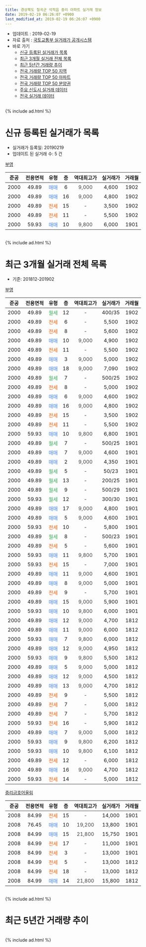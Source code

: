 ```yaml
---
title: 경상북도 칠곡군 석적읍 중리 아파트 실거래 정보
date: 2019-02-19 06:26:07 +0900
last_modified_at: 2019-02-19 06:26:07 +0900
---
```


* 업데이트 : 2019-02-19
* 자료 출처 : [국토교통부 실거래가 공개시스템](http://rt.molit.go.kr)
* 바로 가기
    * [신규 등록된 실거래가 목록](#신규-등록된-실거래가-목록)
    * [최근 3개월 실거래 전체 목록](#최근-3개월-실거래-전체-목록)
    * [최근 5년간 거래량 추이](#최근-5년간-거래량-추이)
    * [전국 거래량 TOP 50 지역](https://inasie.github.io/apt-trade-info/최근-3개월-전국에서-가장-거래가-많이-발생한-지역)
    * [전국 거래량 TOP 50 아파트](https://inasie.github.io/apt-trade-info/최근-3개월-전국에서-가장-거래가-많이-발생한-아파트)
    * [전국 거래량 TOP 50 분양권](https://inasie.github.io/apt-trade-info/최근-3개월-전국에서-가장-거래가-많이-발생한-분양권)
    * [주요 신도시 실거래 데이터](https://inasie.github.io/apt-trade-info/주요-신도시)
    * [전국 실거래 데이터](https://inasie.github.io/apt-trade-info/전국)
<br>
{% include ad.html %}
<br>

# 신규 등록된 실거래가 목록
* 실거래가 등록일: 20190219
* 업데이트 된 실거래 수: 5 건


[부영](https://search.naver.com/search.naver?query=%EA%B2%BD%EC%83%81%EB%B6%81%EB%8F%84+%EC%B9%A0%EA%B3%A1%EA%B5%B0+%EC%84%9D%EC%A0%81%EC%9D%8D+%EC%A4%91%EB%A6%AC+%EB%B6%80%EC%98%81)

|준공|전용면적|유형|층|역대최고가|실거래가|거래월|
|:---:|:---:|:---:|:---:|:---:|:---:|:---:|
|2000|49.89|<span style="color:#4285f3">매매</span>|6|<span style="color:#444444">9,000</span>|4,600|1902|
|2000|49.89|<span style="color:#4285f3">매매</span>|16|<span style="color:#444444">9,000</span>|4,800|1902|
|2000|49.89|<span style="color:#ff5a00">전세</span>|15|<span style="color:#444444">-</span>|3,500|1902|
|2000|49.89|<span style="color:#ff5a00">전세</span>|11|<span style="color:#444444">-</span>|5,500|1902|
|2000|59.93|<span style="color:#4285f3">매매</span>|10|<span style="color:#444444">9,800</span>|6,000|1901|


<br>
{% include ad.html %}
<br>

# 최근 3개월 실거래 전체 목록
* 기준: 201812-201902


[부영](https://search.naver.com/search.naver?query=%EA%B2%BD%EC%83%81%EB%B6%81%EB%8F%84+%EC%B9%A0%EA%B3%A1%EA%B5%B0+%EC%84%9D%EC%A0%81%EC%9D%8D+%EC%A4%91%EB%A6%AC+%EB%B6%80%EC%98%81)

|준공|전용면적|유형|층|역대최고가|실거래가|거래월|
|:---:|:---:|:---:|:---:|:---:|:---:|:---:|
|2000|49.89|<span style="color:#34a853">월세</span>|12|<span style="color:#444444">-</span>|400/35|1902|
|2000|49.89|<span style="color:#ff5a00">전세</span>|6|<span style="color:#444444">-</span>|5,500|1902|
|2000|49.89|<span style="color:#ff5a00">전세</span>|8|<span style="color:#444444">-</span>|5,600|1902|
|2000|49.89|<span style="color:#4285f3">매매</span>|10|<span style="color:#444444">9,000</span>|4,900|1902|
|2000|49.89|<span style="color:#ff5a00">전세</span>|11|<span style="color:#444444">-</span>|5,500|1902|
|2000|49.89|<span style="color:#4285f3">매매</span>|3|<span style="color:#444444">9,000</span>|5,000|1902|
|2000|49.89|<span style="color:#4285f3">매매</span>|18|<span style="color:#444444">9,000</span>|7,090|1902|
|2000|49.89|<span style="color:#34a853">월세</span>|7|<span style="color:#444444">-</span>|500/25|1902|
|2000|49.89|<span style="color:#ff5a00">전세</span>|8|<span style="color:#444444">-</span>|5,000|1902|
|2000|49.89|<span style="color:#4285f3">매매</span>|6|<span style="color:#444444">9,000</span>|4,600|1902|
|2000|49.89|<span style="color:#4285f3">매매</span>|16|<span style="color:#444444">9,000</span>|4,800|1902|
|2000|49.89|<span style="color:#ff5a00">전세</span>|15|<span style="color:#444444">-</span>|3,500|1902|
|2000|49.89|<span style="color:#ff5a00">전세</span>|11|<span style="color:#444444">-</span>|5,500|1902|
|2000|59.93|<span style="color:#4285f3">매매</span>|10|<span style="color:#444444">9,800</span>|6,800|1901|
|2000|49.89|<span style="color:#34a853">월세</span>|7|<span style="color:#444444">-</span>|500/25|1901|
|2000|49.89|<span style="color:#4285f3">매매</span>|7|<span style="color:#444444">9,000</span>|4,600|1901|
|2000|49.89|<span style="color:#4285f3">매매</span>|2|<span style="color:#444444">9,000</span>|4,350|1901|
|2000|49.89|<span style="color:#34a853">월세</span>|5|<span style="color:#444444">-</span>|50/23|1901|
|2000|49.89|<span style="color:#34a853">월세</span>|13|<span style="color:#444444">-</span>|200/25|1901|
|2000|49.89|<span style="color:#34a853">월세</span>|9|<span style="color:#444444">-</span>|500/29|1901|
|2000|59.93|<span style="color:#34a853">월세</span>|12|<span style="color:#444444">-</span>|300/30|1901|
|2000|49.89|<span style="color:#4285f3">매매</span>|17|<span style="color:#444444">9,000</span>|4,800|1901|
|2000|49.89|<span style="color:#4285f3">매매</span>|5|<span style="color:#444444">9,000</span>|4,600|1901|
|2000|59.93|<span style="color:#ff5a00">전세</span>|10|<span style="color:#444444">-</span>|5,800|1901|
|2000|49.89|<span style="color:#34a853">월세</span>|8|<span style="color:#444444">-</span>|500/23|1901|
|2000|49.89|<span style="color:#ff5a00">전세</span>|5|<span style="color:#444444">-</span>|5,600|1901|
|2000|59.93|<span style="color:#4285f3">매매</span>|11|<span style="color:#444444">9,800</span>|5,700|1901|
|2000|59.93|<span style="color:#ff5a00">전세</span>|15|<span style="color:#444444">-</span>|7,000|1901|
|2000|49.89|<span style="color:#4285f3">매매</span>|11|<span style="color:#444444">9,000</span>|4,600|1901|
|2000|49.89|<span style="color:#4285f3">매매</span>|8|<span style="color:#444444">9,000</span>|5,000|1901|
|2000|49.89|<span style="color:#ff5a00">전세</span>|9|<span style="color:#444444">-</span>|5,700|1901|
|2000|49.89|<span style="color:#4285f3">매매</span>|15|<span style="color:#444444">9,000</span>|5,900|1901|
|2000|59.93|<span style="color:#4285f3">매매</span>|10|<span style="color:#444444">9,800</span>|6,000|1901|
|2000|49.89|<span style="color:#4285f3">매매</span>|12|<span style="color:#444444">9,000</span>|4,700|1812|
|2000|49.89|<span style="color:#4285f3">매매</span>|11|<span style="color:#444444">9,000</span>|6,000|1812|
|2000|59.93|<span style="color:#4285f3">매매</span>|7|<span style="color:#444444">9,800</span>|6,000|1812|
|2000|49.89|<span style="color:#4285f3">매매</span>|12|<span style="color:#444444">9,000</span>|4,950|1812|
|2000|59.93|<span style="color:#4285f3">매매</span>|9|<span style="color:#444444">9,800</span>|5,500|1812|
|2000|49.89|<span style="color:#4285f3">매매</span>|5|<span style="color:#444444">9,000</span>|5,000|1812|
|2000|49.89|<span style="color:#4285f3">매매</span>|12|<span style="color:#444444">9,000</span>|4,500|1812|
|2000|49.89|<span style="color:#4285f3">매매</span>|13|<span style="color:#444444">9,000</span>|4,700|1812|
|2000|49.89|<span style="color:#ff5a00">전세</span>|9|<span style="color:#444444">-</span>|5,500|1812|
|2000|49.89|<span style="color:#ff5a00">전세</span>|7|<span style="color:#444444">-</span>|5,000|1812|
|2000|49.89|<span style="color:#ff5a00">전세</span>|7|<span style="color:#444444">-</span>|5,700|1812|
|2000|59.93|<span style="color:#ff5a00">전세</span>|16|<span style="color:#444444">-</span>|5,900|1812|
|2000|49.89|<span style="color:#4285f3">매매</span>|7|<span style="color:#444444">9,000</span>|5,000|1812|
|2000|59.93|<span style="color:#4285f3">매매</span>|9|<span style="color:#444444">9,800</span>|6,200|1812|
|2000|59.93|<span style="color:#4285f3">매매</span>|10|<span style="color:#444444">9,800</span>|6,100|1812|
|2000|49.89|<span style="color:#ff5a00">전세</span>|12|<span style="color:#444444">-</span>|6,000|1812|
|2000|49.89|<span style="color:#4285f3">매매</span>|16|<span style="color:#444444">9,000</span>|4,700|1812|
|2000|59.93|<span style="color:#ff5a00">전세</span>|14|<span style="color:#444444">-</span>|5,000|1812|


<script async src="//pagead2.googlesyndication.com/pagead/js/adsbygoogle.js"></script>
<!-- 기본 -->
<ins class="adsbygoogle"
     style="display:block"
     data-ad-client="ca-pub-2446590836940007"
     data-ad-slot="1659523306"
     data-ad-format="auto"
     data-full-width-responsive="true"></ins>
<script>
(adsbygoogle = window.adsbygoogle || []).push({});
</script>


[중리금호어울림](https://search.naver.com/search.naver?query=%EA%B2%BD%EC%83%81%EB%B6%81%EB%8F%84+%EC%B9%A0%EA%B3%A1%EA%B5%B0+%EC%84%9D%EC%A0%81%EC%9D%8D+%EC%A4%91%EB%A6%AC+%EC%A4%91%EB%A6%AC%EA%B8%88%ED%98%B8%EC%96%B4%EC%9A%B8%EB%A6%BC)

|준공|전용면적|유형|층|역대최고가|실거래가|거래월|
|:---:|:---:|:---:|:---:|:---:|:---:|:---:|
|2008|84.99|<span style="color:#ff5a00">전세</span>|15|<span style="color:#444444">-</span>|14,000|1901|
|2008|76.45|<span style="color:#4285f3">매매</span>|10|<span style="color:#444444">19,200</span>|13,800|1901|
|2008|84.99|<span style="color:#4285f3">매매</span>|15|<span style="color:#444444">21,800</span>|15,750|1901|
|2008|84.99|<span style="color:#ff5a00">전세</span>|17|<span style="color:#444444">-</span>|11,000|1901|
|2008|84.99|<span style="color:#ff5a00">전세</span>|3|<span style="color:#444444">-</span>|13,000|1901|
|2008|84.99|<span style="color:#ff5a00">전세</span>|5|<span style="color:#444444">-</span>|13,000|1812|
|2008|84.99|<span style="color:#ff5a00">전세</span>|18|<span style="color:#444444">-</span>|13,000|1812|
|2008|84.99|<span style="color:#4285f3">매매</span>|14|<span style="color:#444444">21,800</span>|15,800|1812|


<br>
{% include ad.html %}
<br>

# 최근 5년간 거래량 추이


<div style="width:100%;">
    <canvas id="deal_progress" height="200"></canvas>
</div>

<script>
new Chart(document.getElementById("deal_progress"), {
    type: 'line',
    data: {
        labels: ['201402','201403','201404','201405','201406','201407','201408','201409','201410','201411','201412','201501','201502','201503','201504','201505','201506','201507','201508','201509','201510','201511','201512','201601','201602','201603','201604','201605','201606','201607','201608','201609','201610','201611','201612','201701','201702','201703','201704','201705','201706','201707','201708','201709','201710','201711','201712','201801','201802','201803','201804','201805','201806','201807','201808','201809','201810','201811','201812','201901','201902'],
        datasets: [{
            label: '매매',
            pointRadius: 1,
            data: [4, 2, 3, 5, 5, 6, 3, 4, 11, 5, 6, 7, 3, 5, 8, 1, 3, 32, 24, 34, 36, 18, 19, 17, 26, 18, 18, 19, 40, 29, 19, 22, 24, 17, 19, 10, 32, 27, 11, 25, 29, 23, 23, 30, 14, 28, 15, 16, 14, 26, 21, 21, 13, 17, 15, 16, 18, 11, 13, 12, 5],
            borderColor: "rgba(255, 201, 14, 1)",
            backgroundColor: "rgba(255, 201, 14, 0.5)",
            fill: false,
            lineTension: 0
        },{
            label: '전월세',
            pointRadius: 1,
            data: [55, 52, 42, 64, 42, 53, 41, 40, 42, 40, 31, 48, 42, 44, 41, 55, 34, 18, 17, 29, 37, 14, 13, 20, 21, 13, 14, 13, 13, 25, 16, 9, 12, 9, 6, 6, 15, 14, 11, 16, 13, 11, 10, 10, 8, 8, 20, 19, 26, 16, 11, 7, 6, 12, 19, 9, 11, 6, 8, 13, 8],
            borderColor: "rgba(0, 141, 185, 1)",
            backgroundColor: "rgba(0, 141, 185, 0.5)",
            fill: false,
            lineTension: 0
        }
        ]
    },
    options: {
        responsive: true,
        title: {
            display: false
        },
        tooltips: {
            mode: 'index',
            intersect: false
        },
        hover: {
            mode: 'nearest',
            intersect: true
        },
        scales: {
            xAxes: [{
                display: true,
                scaleLabel: {
                    display: true,
                    labelString: '년/월'
                }
            }],
            yAxes: [{
                display: true,
                ticks: {
                    suggestedMin: 0,
                },
                scaleLabel: {
                    display: true,
                    labelString: '실거래 수'
                }
            }]
        }
    }
});

</script>


<br>
{% include ad.html %}
<br>

